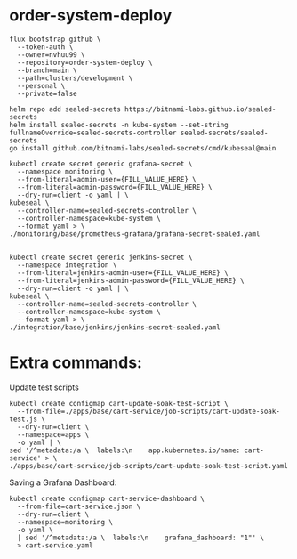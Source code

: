 # order-system-deploy

    flux bootstrap github \
      --token-auth \
      --owner=nvhuu99 \
      --repository=order-system-deploy \
      --branch=main \
      --path=clusters/development \
      --personal \
      --private=false

    helm repo add sealed-secrets https://bitnami-labs.github.io/sealed-secrets
    helm install sealed-secrets -n kube-system --set-string fullnameOverride=sealed-secrets-controller sealed-secrets/sealed-secrets
    go install github.com/bitnami-labs/sealed-secrets/cmd/kubeseal@main

    kubectl create secret generic grafana-secret \
      --namespace monitoring \
      --from-literal=admin-user={FILL_VALUE_HERE} \
      --from-literal=admin-password={FILL_VALUE_HERE} \
      --dry-run=client -o yaml | \
    kubeseal \
      --controller-name=sealed-secrets-controller \
      --controller-namespace=kube-system \
      --format yaml > \
    ./monitoring/base/prometheus-grafana/grafana-secret-sealed.yaml


    kubectl create secret generic jenkins-secret \
      --namespace integration \
      --from-literal=jenkins-admin-user={FILL_VALUE_HERE} \
      --from-literal=jenkins-admin-password={FILL_VALUE_HERE} \
      --dry-run=client -o yaml | \
    kubeseal \
      --controller-name=sealed-secrets-controller \
      --controller-namespace=kube-system \
      --format yaml > \
    ./integration/base/jenkins/jenkins-secret-sealed.yaml


# Extra commands:

  Update test scripts

    kubectl create configmap cart-update-soak-test-script \
      --from-file=./apps/base/cart-service/job-scripts/cart-update-soak-test.js \
      --dry-run=client \
      --namespace=apps \
      -o yaml | \
    sed '/^metadata:/a \  labels:\n    app.kubernetes.io/name: cart-service' > \
    ./apps/base/cart-service/job-scripts/cart-update-soak-test-script.yaml


  Saving a Grafana Dashboard:

    kubectl create configmap cart-service-dashboard \
      --from-file=cart-service.json \
      --dry-run=client \
      --namespace=monitoring \
      -o yaml \
      | sed '/^metadata:/a \  labels:\n    grafana_dashboard: "1"' \
      > cart-service.yaml